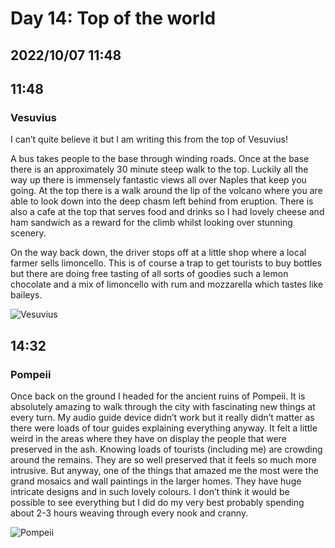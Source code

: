 # Day 14: Top of the world
## 2022/10/07 11:48

## 11:48
### Vesuvius

I can’t quite believe it but I am writing this from the top of Vesuvius!

A bus takes people to the base through winding roads. Once at the base there is an approximately 30 minute steep walk to the top. Luckily all the way up there is immensely fantastic views all over Naples that keep you going. At the top there is a walk around the lip of the volcano where you are able to look down into the deep chasm left behind from eruption. There is also a cafe at the top that serves food and drinks so I had lovely cheese and ham sandwich as a reward for the climb whilst looking over stunning scenery.

On the way back down, the driver stops off at a little shop where a local farmer sells limoncello. This is of course a trap to get tourists to buy bottles but there are doing free tasting of all sorts of goodies such a lemon chocolate and a mix of limoncello with rum and mozzarella which tastes like baileys.

![Vesuvius](https://raw.githubusercontent.com/benknight135/thirty-knights/main/api/data/posts/day14/vesuvius.jpeg)

## 14:32
### Pompeii

Once back on the ground I headed for the ancient ruins of Pompeii. It is absolutely amazing to walk through the city with fascinating new things at every turn. My audio guide device didn’t work but it really didn’t matter as there were loads of tour guides explaining everything anyway. It felt a little weird in the areas where they have on display the people that were preserved in the ash. Knowing loads of tourists (including me) are crowding around the remains. They are so well preserved that it feels so much more intrusive. But anyway, one of the things that amazed me the most were the grand mosaics and wall paintings in the larger homes. They have huge intricate designs and in such lovely colours. I don’t think it would be possible to see everything but I did do my very best probably spending about 2-3 hours weaving through every nook and cranny. 

![Pompeii](https://raw.githubusercontent.com/benknight135/thirty-knights/main/api/data/posts/day14/pompeii.jpeg)
